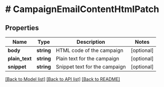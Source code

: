 # # CampaignEmailContentHtmlPatch

## Properties

Name | Type | Description | Notes
------------ | ------------- | ------------- | -------------
**body** | **string** | HTML code of the campaign | [optional]
**plain_text** | **string** | Plain text for the campaign | [optional]
**snippet** | **string** | Snippet text for the campaign | [optional]

[[Back to Model list]](../../README.md#models) [[Back to API list]](../../README.md#endpoints) [[Back to README]](../../README.md)
